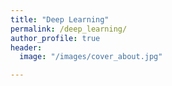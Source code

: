 ```yaml
---
title: "Deep Learning"
permalink: /deep_learning/
author_profile: true
header:
  image: "/images/cover_about.jpg"

---
```

